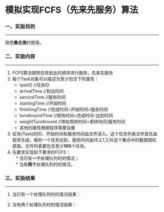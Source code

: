 # 模拟实现FCFS（先来先服务）算法
### 一、实验目的
----------------
  熟悉**集合类**的使用。
### 二、实验内容
-----------------
1. FCFS算法按照任务到达的顺序进行服务，先来先服务<br>
2. 每个Task对象可以描述为至少包含下列属性：<br>
    * taskID //任务ID<br>
    * arrivalTime //到达时间<br>
    * serviceTime //服务时间<br>
    * startingTime //开始时间<br>
    * finishingTime //完成时间=开始时间+服务时间<br>
    * turnAroundTime //周转时间=完成时间-达到时间<br>
    * weightTurnAround //带权周转时间=周转时间/服务时间<br>
    * 其他的属性根据程序需要设置<br>
3. 任务(Task)的ID、开始时间和服务时间由文件读入。这个任务列表文件首先由程序生成，每秒一个任务达到，服务时间由{6,2,1,3,9}这个集合中的数据随机获取。文件列表要包含至少**100**个任务。<br>
4. 先要求实现如下要求的FCFS：<br>
    * 当只有**一个**处理队列时的情况；<br>
    * 当有**两个**处理队列时的情况。<br>
### 三、实验结果
-----------------
1. 当只有一个处理队列时的情况结果：<br>

2. 当有两个处理队列时的情况结果：<br>
